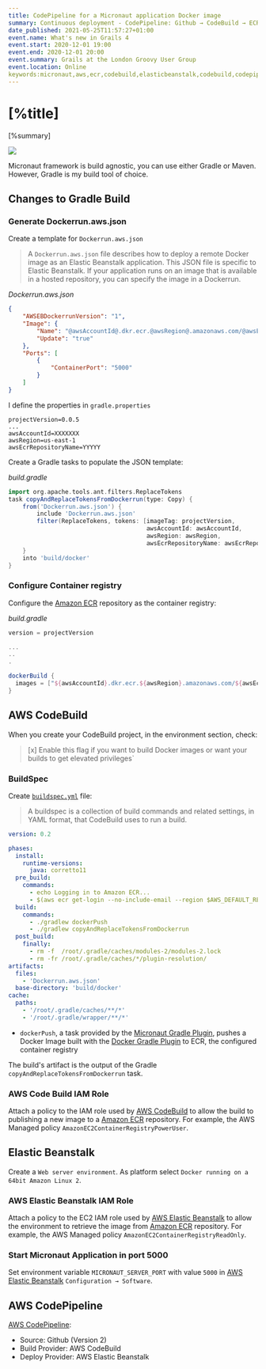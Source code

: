 ```yaml
---
title: CodePipeline for a Micronaut application Docker image
summary: Continuous deployment - CodePipeline: Github → CodeBuild → ECR → Elastic Beanstalk  
date_published: 2021-05-25T11:57:27+01:00
event.name: What's new in Grails 4
event.start: 2020-12-01 19:00
event.end: 2020-12-01 20:00
event.summary: Grails at the London Groovy User Group
event.location: Online
keywords:micronaut,aws,ecr,codebuild,elasticbeanstalk,codebuild,codepipeline,docker
---
```


# [%title]

[%summary]

![](https://images.sergiodelamo.com/codepipeline-github-codebuild-ecr-elasticbeanstalk.svg)

Micronaut framework is build agnostic, you can use either Gradle or Maven. However, Gradle is my build tool of choice. 

## Changes to Gradle Build

### Generate Dockerrun.aws.json

Create a template for `Dockerrun.aws.json`

> A `Dockerrun.aws.json` file describes how to deploy a remote Docker image as an Elastic Beanstalk application. This JSON file is specific to Elastic Beanstalk. If your application runs on an image that is available in a hosted repository, you can specify the image in a Dockerrun.

_Dockerrun.aws.json_
```json
{
    "AWSEBDockerrunVersion": "1",
    "Image": {
        "Name": "@awsAccountId@.dkr.ecr.@awsRegion@.amazonaws.com/@awsEcrRepositoryName@:@imageTag@",
        "Update": "true"
    },
    "Ports": [
        {
            "ContainerPort": "5000"
        }
    ]
}    
```

I define the properties in `gradle.properties`

```properties
projectVersion=0.0.5
...
awsAccountId=XXXXXXX
awsRegion=us-east-1
awsEcrRepositoryName=YYYYY
````

Create a Gradle tasks to populate the JSON template:

_build.gradle_
```groovy
import org.apache.tools.ant.filters.ReplaceTokens
task copyAndReplaceTokensFromDockerrun(type: Copy) {
    from('Dockerrun.aws.json') {
        include 'Dockerrun.aws.json'
        filter(ReplaceTokens, tokens: [imageTag: projectVersion,
                                       awsAccountId: awsAccountId,
                                       awsRegion: awsRegion,
                                       awsEcrRepositoryName: awsEcrRepositoryName])
    }
    into 'build/docker'
}
```

### Configure Container registry

Configure the [Amazon ECR](https://aws.amazon.com/ecr/) repository as the container registry:

_build.gradle_
```groovy
version = projectVersion

...
..
.

dockerBuild {
  images = ["${awsAccountId}.dkr.ecr.${awsRegion}.amazonaws.com/${awsEcrRepositoryName}:$project.version"]
}
```

## AWS CodeBuild 

When you create your CodeBuild project, in the environment section, check:

> [x] Enable this flag if you want to build Docker images or want your builds to get elevated privileges`

### BuildSpec

Create [`buildspec.yml`](https://docs.aws.amazon.com/codebuild/latest/userguide/build-spec-ref.html) file:

> A buildspec is a collection of build commands and related settings, in YAML format, that CodeBuild uses to run a build.

```yaml
version: 0.2

phases:
  install:
    runtime-versions:
      java: corretto11 
  pre_build:
    commands:
      - echo Logging in to Amazon ECR...
      - $(aws ecr get-login --no-include-email --region $AWS_DEFAULT_REGION)
  build:
    commands:
      - ./gradlew dockerPush
      - ./gradlew copyAndReplaceTokensFromDockerrun
  post_build:
    finally:
      - rm -f  /root/.gradle/caches/modules-2/modules-2.lock
      - rm -fr /root/.gradle/caches/*/plugin-resolution/
artifacts:
  files:
    - 'Dockerrun.aws.json'
  base-directory: 'build/docker'
cache:
  paths:
    - '/root/.gradle/caches/**/*' 
    - '/root/.gradle/wrapper/**/*'
```

- `dockerPush`, a task provided by the [Micronaut Gradle Plugin](https://github.com/micronaut-projects/micronaut-gradle-plugin), pushes a Docker Image built with the [Docker Gradle Plugin](https://github.com/bmuschko/gradle-docker-plugin) to ECR, the configured container registry

The build's artifact is the output of the Gradle `copyAndReplaceTokensFromDockerrun` task. 

### AWS Code Build IAM Role

Attach a policy to the IAM role used by [AWS CodeBuild](https://aws.amazon.com/codebuild/) to allow the build to publishing a new image to a [Amazon ECR](https://aws.amazon.com/ecr/) repository. For example, the AWS Managed policy `AmazonEC2ContainerRegistryPowerUser`. 

## Elastic Beanstalk 

Create a `Web server environment`. As platform select `Docker running on a 64bit Amazon Linux 2`. 

### AWS Elastic Beanstalk IAM Role

Attach a policy to the EC2 IAM role used by [AWS Elastic Beanstalk](https://aws.amazon.com/elasticbeanstalk/) to allow the environment to retrieve the image from [Amazon ECR](https://aws.amazon.com/ecr/) repository. For example, the AWS Managed policy `AmazonEC2ContainerRegistryReadOnly`.

### Start Micronaut Application in port 5000

Set environment variable `MICRONAUT_SERVER_PORT` with value `5000` in [AWS Elastic Beanstalk](https://aws.amazon.com/elasticbeanstalk/) `Configuration → Software`.

## AWS CodePipeline

[AWS CodePipeline](https://aws.amazon.com/codepipeline/):

- Source: Github (Version 2)
- Build Provider: AWS CodeBuild
- Deploy Provider: AWS Elastic Beanstalk